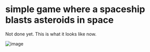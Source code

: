 # simple game where a spaceship blasts asteroids in space

Not done yet.
This is what it looks like now.





![image](https://user-images.githubusercontent.com/85371257/126215464-eaecd3df-af90-4d5a-80cb-39f74b9973f8.png)
